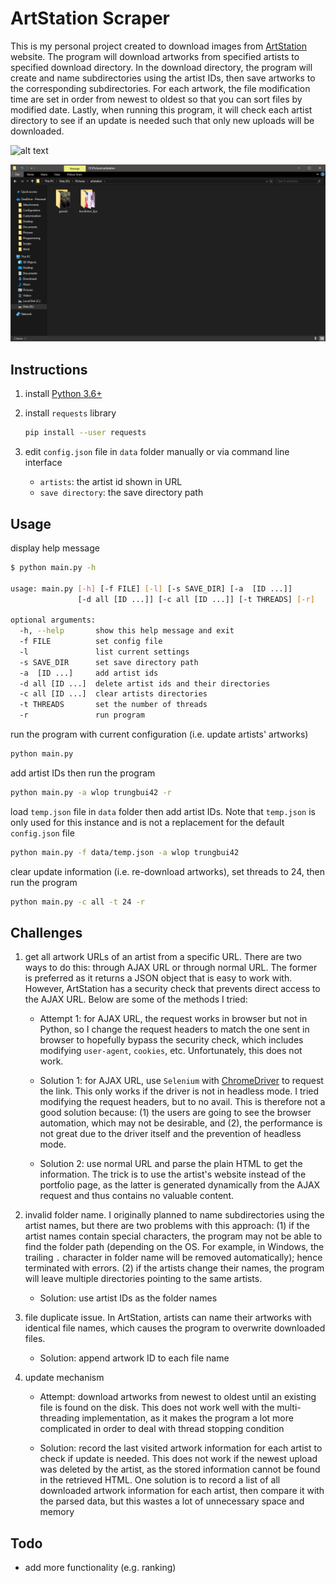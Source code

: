 # ArtStation Scraper

This is my personal project created to download images from [ArtStation](https://www.artstation.com/) website. The program will download artworks from specified artists to specified download directory. In the download directory, the program will create and name subdirectories using the artist IDs, then save artworks to the corresponding subdirectories. For each artwork, the file modification time are set in order from newest to oldest so that you can sort files by modified date. Lastly, when running this program, it will check each artist directory to see if an update is needed such that only new uploads will be downloaded.

![alt text](doc/download.gif?raw=true "download")

![alt text](doc/result.png?raw=true "result")

## Instructions

1. install [Python 3.6+](https://www.python.org/)

2. install `requests` library

    ```bash
    pip install --user requests
    ```

3. edit `config.json` file in `data` folder manually or via command line interface

    - `artists`: the artist id shown in URL
    - `save directory`: the save directory path

## Usage

display help message

```bash
$ python main.py -h

usage: main.py [-h] [-f FILE] [-l] [-s SAVE_DIR] [-a  [ID ...]]
               [-d all [ID ...]] [-c all [ID ...]] [-t THREADS] [-r]

optional arguments:
  -h, --help       show this help message and exit
  -f FILE          set config file
  -l               list current settings
  -s SAVE_DIR      set save directory path
  -a  [ID ...]     add artist ids
  -d all [ID ...]  delete artist ids and their directories
  -c all [ID ...]  clear artists directories
  -t THREADS       set the number of threads
  -r               run program

```

run the program with current configuration (i.e. update artists' artworks)

```bash
python main.py
```

add artist IDs then run the program

```bash
python main.py -a wlop trungbui42 -r
```

load `temp.json` file in `data` folder then add artist IDs. Note that `temp.json` is only used for this instance and is not a replacement for the default `config.json` file

```bash
python main.py -f data/temp.json -a wlop trungbui42
```

clear update information (i.e. re-download artworks), set threads to 24, then run the program

```bash
python main.py -c all -t 24 -r
```

## Challenges

1. get all artwork URLs of an artist from a specific URL. There are two ways to do this: through AJAX URL or through normal URL. The former is preferred as it returns a JSON object that is easy to work with. However, ArtStation has a security check that prevents direct access to the AJAX URL. Below are some of the methods I tried:

    - Attempt 1: for AJAX URL, the request works in browser but not in Python, so I change the request headers to match the one sent in browser to hopefully bypass the security check, which includes modifying `user-agent`, `cookies`, etc. Unfortunately, this does not work.

    - Solution 1: for AJAX URL, use `Selenium` with [ChromeDriver](https://sites.google.com/a/chromium.org/chromedriver/) to request the link. This only works if the driver is not in headless mode. I tried modifying the request headers, but to no avail. This is therefore not a good solution because: (1) the users are going to see the browser automation, which may not be desirable, and (2), the performance is not great due to the driver itself and the prevention of headless mode.

    - Solution 2: use normal URL and parse the plain HTML to get the information. The trick is to use the artist's website instead of the portfolio page, as the latter is generated dynamically from the AJAX request and thus contains no valuable content.

2. invalid folder name. I originally planned to name subdirectories using the artist names, but there are two problems with this approach: (1) if the artist names contain special characters, the program may not be able to find the folder path (depending on the OS. For example, in Windows, the trailing `.` character in folder name will be removed automatically); hence terminated with errors. (2) if the artists change their names, the program will leave multiple directories pointing to the same artists.

    - Solution: use artist IDs as the folder names

3. file duplicate issue. In ArtStation, artists can name their artworks with identical file names, which causes the program to overwrite downloaded files.

    - Solution: append artwork ID to each file name

4. update mechanism

    - Attempt: download artworks from newest to oldest until an existing file is found on the disk. This does not work well with the multi-threading implementation, as it makes the program a lot more complicated in order to deal with thread stopping condition

    - Solution: record the last visited artwork information for each artist to check if update is needed. This does not work if the newest upload was deleted by the artist, as the stored information cannot be found in the retrieved HTML. One solution is to record a list of all downloaded artwork information for each artist, then compare it with the parsed data, but this wastes a lot of unnecessary space and memory

## Todo

- add more functionality (e.g. ranking)
